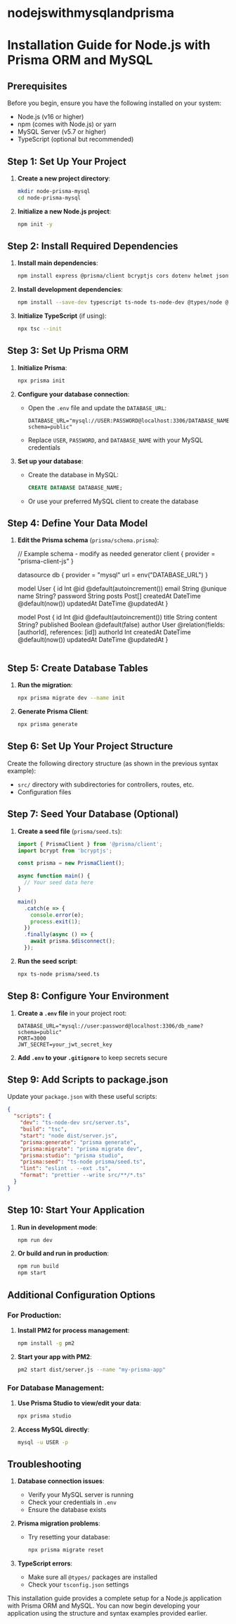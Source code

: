 # nodejswithmysqlandprisma
# Installation Guide for Node.js with Prisma ORM and MySQL

## Prerequisites

Before you begin, ensure you have the following installed on your system:

- Node.js (v16 or higher)
- npm (comes with Node.js) or yarn
- MySQL Server (v5.7 or higher)
- TypeScript (optional but recommended)

## Step 1: Set Up Your Project

1. **Create a new project directory**:
   ```bash
   mkdir node-prisma-mysql
   cd node-prisma-mysql
   ```

2. **Initialize a new Node.js project**:
   ```bash
   npm init -y
   ```

## Step 2: Install Required Dependencies

1. **Install main dependencies**:
   ```bash
   npm install express @prisma/client bcryptjs cors dotenv helmet jsonwebtoken morgan
   ```

2. **Install development dependencies**:
   ```bash
   npm install --save-dev typescript ts-node ts-node-dev @types/node @types/express @types/cors @types/bcryptjs @types/jsonwebtoken @types/morgan prisma
   ```

3. **Initialize TypeScript** (if using):
   ```bash
   npx tsc --init
   ```

## Step 3: Set Up Prisma ORM

1. **Initialize Prisma**:
   ```bash
   npx prisma init
   ```

2. **Configure your database connection**:
   - Open the `.env` file and update the `DATABASE_URL`:
     ```env
     DATABASE_URL="mysql://USER:PASSWORD@localhost:3306/DATABASE_NAME?schema=public"
     ```
   - Replace `USER`, `PASSWORD`, and `DATABASE_NAME` with your MySQL credentials

3. **Set up your database**:
   - Create the database in MySQL:
     ```sql
     CREATE DATABASE DATABASE_NAME;
     ```
   - Or use your preferred MySQL client to create the database

## Step 4: Define Your Data Model

1. **Edit the Prisma schema** (`prisma/schema.prisma`):

   // Example schema - modify as needed
   generator client {
     provider = "prisma-client-js"
   }

   datasource db {
     provider = "mysql"
     url      = env("DATABASE_URL")
   }

   model User {
     id        Int      @id @default(autoincrement())
     email     String   @unique
     name      String?
     password  String
     posts     Post[]
     createdAt DateTime @default(now())
     updatedAt DateTime @updatedAt
   }

   model Post {
     id        Int      @id @default(autoincrement())
     title     String
     content   String?
     published Boolean  @default(false)
     author    User     @relation(fields: [authorId], references: [id])
     authorId  Int
     createdAt DateTime @default(now())
     updatedAt DateTime @updatedAt
   }
   ```

## Step 5: Create Database Tables

1. **Run the migration**:
   ```bash
   npx prisma migrate dev --name init
   ```

2. **Generate Prisma Client**:
   ```bash
   npx prisma generate
   ```

## Step 6: Set Up Your Project Structure

Create the following directory structure (as shown in the previous syntax example):
- `src/` directory with subdirectories for controllers, routes, etc.
- Configuration files

## Step 7: Seed Your Database (Optional)

1. **Create a seed file** (`prisma/seed.ts`):
   ```typescript
   import { PrismaClient } from '@prisma/client';
   import bcrypt from 'bcryptjs';

   const prisma = new PrismaClient();

   async function main() {
     // Your seed data here
   }

   main()
     .catch(e => {
       console.error(e);
       process.exit(1);
     })
     .finally(async () => {
       await prisma.$disconnect();
     });
   ```

2. **Run the seed script**:
   ```bash
   npx ts-node prisma/seed.ts
   ```

## Step 8: Configure Your Environment

1. **Create a `.env` file** in your project root:
   ```env
   DATABASE_URL="mysql://user:password@localhost:3306/db_name?schema=public"
   PORT=3000
   JWT_SECRET=your_jwt_secret_key
   ```

2. **Add `.env` to your `.gitignore`** to keep secrets secure

## Step 9: Add Scripts to package.json

Update your `package.json` with these useful scripts:
```json
{
  "scripts": {
    "dev": "ts-node-dev src/server.ts",
    "build": "tsc",
    "start": "node dist/server.js",
    "prisma:generate": "prisma generate",
    "prisma:migrate": "prisma migrate dev",
    "prisma:studio": "prisma studio",
    "prisma:seed": "ts-node prisma/seed.ts",
    "lint": "eslint . --ext .ts",
    "format": "prettier --write src/**/*.ts"
  }
}
```

## Step 10: Start Your Application

1. **Run in development mode**:
   ```bash
   npm run dev
   ```

2. **Or build and run in production**:
   ```bash
   npm run build
   npm start
   ```

## Additional Configuration Options

### For Production:

1. **Install PM2 for process management**:
   ```bash
   npm install -g pm2
   ```

2. **Start your app with PM2**:
   ```bash
   pm2 start dist/server.js --name "my-prisma-app"
   ```

### For Database Management:

1. **Use Prisma Studio to view/edit your data**:
   ```bash
   npx prisma studio
   ```

2. **Access MySQL directly**:
   ```bash
   mysql -u USER -p
   ```

## Troubleshooting

1. **Database connection issues**:
   - Verify your MySQL server is running
   - Check your credentials in `.env`
   - Ensure the database exists

2. **Prisma migration problems**:
   - Try resetting your database:
     ```bash
     npx prisma migrate reset
     ```

3. **TypeScript errors**:
   - Make sure all `@types/` packages are installed
   - Check your `tsconfig.json` settings

This installation guide provides a complete setup for a Node.js application with Prisma ORM and MySQL. You can now begin developing your application using the structure and syntax examples provided earlier.
